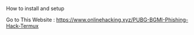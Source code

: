 
How to install and setup 

Go to This Website : https://www.onlinehacking.xyz/PUBG-BGMI-Phishing-Hack-Termux
